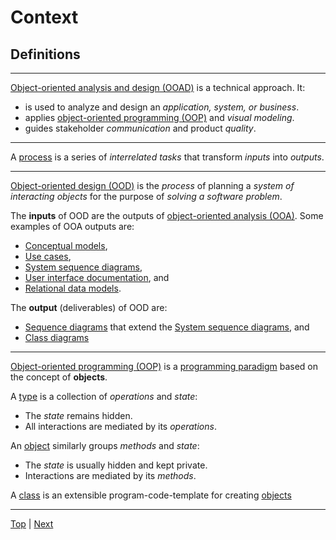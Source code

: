 # Context

## Definitions

---

[Object-oriented analysis and design (OOAD)](https://en.wikipedia.org/wiki/Object-oriented_analysis_and_design) is a technical approach. It:
* is used to analyze and design an *application, system, or business*.
* applies [object-oriented programming (OOP)](https://en.wikipedia.org/wiki/Object-oriented_programming) and *visual modeling*.
* guides stakeholder *communication* and product *quality*.

---

A [process](https://en.wikipedia.org/wiki/Process_(engineering)) is a series of *interrelated tasks* that transform *inputs* into *outputs*.

---

[Object-oriented design (OOD)](https://en.wikipedia.org/wiki/Object-oriented_design) is the *process* of planning a *system of interacting objects* for the purpose of *solving a software problem*.

The **inputs** of OOD are the outputs of [object-oriented analysis (OOA)](https://en.wikipedia.org/wiki/Object-oriented_analysis_and_design). Some examples of OOA outputs are:
* [Conceptual models](https://en.wikipedia.org/wiki/Conceptual_model_(computer_science)),
* [Use cases](https://en.wikipedia.org/wiki/Use_case),
* [System sequence diagrams](https://en.wikipedia.org/wiki/System_sequence_diagram),
* [User interface documentation](https://en.wikipedia.org/wiki/User_interface), and
* [Relational data models](https://en.wikipedia.org/wiki/Relational_data_model).

The **output** (deliverables) of OOD are:
* [Sequence diagrams](https://en.wikipedia.org/wiki/Sequence_diagram) that extend the [System sequence diagrams](https://en.wikipedia.org/wiki/System_sequence_diagram), and
* [Class diagrams](https://en.wikipedia.org/wiki/Class_diagram)

---

[Object-oriented programming (OOP)](https://en.wikipedia.org/wiki/Object-oriented_programming) is a [programming paradigm](https://en.wikipedia.org/wiki/Programming_paradigm) based on the concept of **objects**.

A [type](https://en.wikipedia.org/wiki/Data_type) is a collection of *operations* and *state*:
* The *state* remains hidden.
* All interactions are mediated by its *operations*.

An [object](https://en.wikipedia.org/wiki/Object_(object-oriented_programming)) similarly groups *methods* and *state*:
* The *state* is usually hidden and kept private.
* Interactions are mediated by its *methods*.

A [class](https://en.wikipedia.org/wiki/Class_(computer_programming)) is an extensible program-code-template for creating [objects](https://en.wikipedia.org/wiki/Object_(object-oriented_programming))

---

[Top](../README.md) | [Next](./C-examples.md)